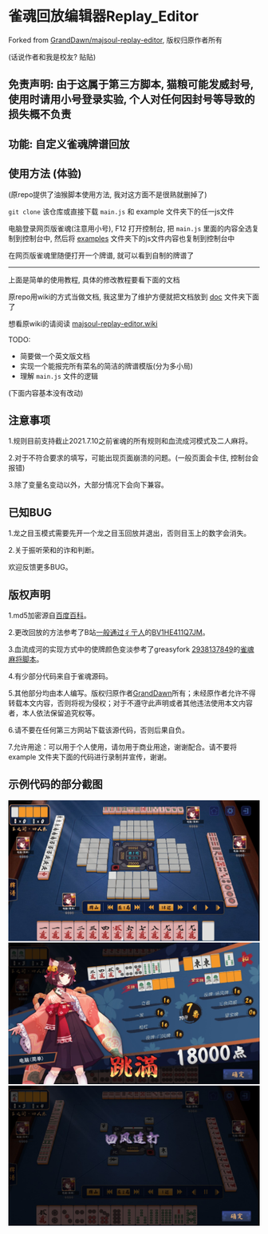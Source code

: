 # 雀魂回放编辑器Replay_Editor

Forked from [GrandDawn/majsoul-replay-editor](https://github.com/GrandDawn/majsoul-replay-editor), 版权归原作者所有

(话说作者和我是校友? 贴贴)

## 免责声明: 由于这属于第三方脚本, 猫粮可能发威封号, 使用时请用小号登录实验, 个人对任何因封号等导致的损失概不负责

## 功能: 自定义雀魂牌谱回放

## 使用方法 (体验)

(原repo提供了油猴脚本使用方法, 我对这方面不是很熟就删掉了)

`git clone` 该仓库或直接下载 `main.js` 和 example 文件夹下的任一js文件

电脑登录网页版雀魂(注意用小号), F12 打开控制台, 把 `main.js` 里面的内容全选复制到控制台中,
然后将 [examples](examples) 文件夹下的js文件内容也复制到控制台中

在网页版雀魂里随便打开一个牌谱, 就可以看到自制的牌谱了

---

上面是简单的使用教程, 具体的修改教程要看下面的文档

原repo用wiki的方式当做文档, 我这里为了维护方便就把文档放到 [doc](doc) 文件夹下面了

想看原wiki的请阅读 [majsoul-replay-editor.wiki](https://github.com/GrandDawn/majsoul-replay-editor/wiki)

TODO:
- 简要做一个英文版文档
- 实现一个能报完所有菜名的简洁的牌谱模版(分为多小局)
- 理解 `main.js` 文件的逻辑

(下面内容基本没有改动)

## 注意事项

1.规则目前支持截止2021.7.10之前雀魂的所有规则和血流成河模式及二人麻将。

2.对于不符合要求的填写，可能出现页面崩溃的问题。(一般页面会卡住, 控制台会报错)

3.除了变量名变动以外，大部分情况下会向下兼容。

## 已知BUG

1.龙之目玉模式需要先开一个龙之目玉回放并退出，否则目玉上的数字会消失。

2.关于振听荣和的诈和判断。

欢迎反馈更多BUG。

## 版权声明

1.md5加密源自[百度百科](https://baike.baidu.com/item/MD5)。

2.更改回放的方法参考了B站[一般通过彳亍人](https://space.bilibili.com/23019265)的[BV1HE411Q7JM](https://www.bilibili.com/video/BV1HE411Q7JM)。

3.血流成河的实现方式中的使牌颜色变淡参考了greasyfork [2938137849](https://greasyfork.org/zh-CN/users/749724-2938137849)的[雀魂麻将脚本](https://greasyfork.org/zh-CN/scripts/423689-%E9%9B%80%E9%AD%82%E9%BA%BB%E5%B0%86%E8%84%9A%E6%9C%AC)。

4.有少部分代码来自于雀魂源码。

5.其他部分均由本人编写。版权归原作者[GrandDawn](https://github.com/GrandDawn)所有；未经原作者允许不得转载本文内容，否则将视为侵权；对于不遵守此声明或者其他违法使用本文内容者，本人依法保留追究权等。

6.请不要在任何第三方网站下载该源代码，否则后果自负。

7.允许用途：可以用于个人使用，请勿用于商业用途，谢谢配合。请不要将 example 文件夹下面的代码进行录制并宣传，谢谢。

## 示例代码的部分截图

![](./preview1.JPG)
![](./preview2.JPG)
![](./preview3.JPG)
